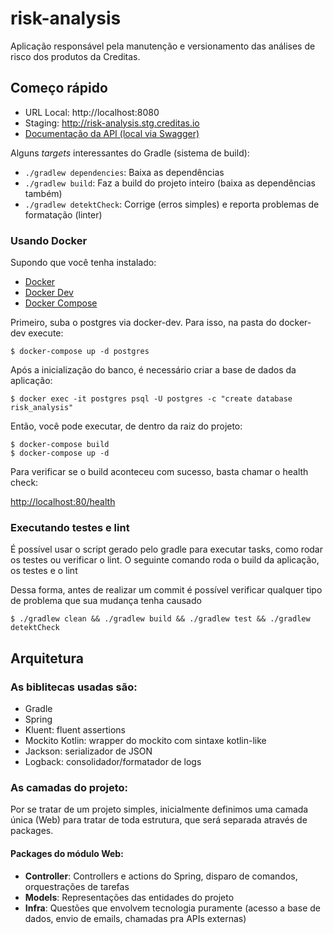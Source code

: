 # risk-analysis

Aplicação responsável pela manutenção e versionamento das análises de risco dos produtos da Creditas.

## Começo rápido

* URL Local: http://localhost:8080
* Staging: http://risk-analysis.stg.creditas.io
* [Documentação da API (local via Swagger)](http://localhost:8080/swagger-ui.html)

Alguns *targets* interessantes do Gradle (sistema de build):

* `./gradlew dependencies`: Baixa as dependências
* `./gradlew build`: Faz a build do projeto inteiro (baixa as dependências também)
* `./gradlew detektCheck`: Corrige (erros simples) e reporta problemas de formatação (linter)

### Usando Docker

Supondo que você tenha instalado:

* [Docker][]
* [Docker Dev][]
* [Docker Compose][]

[Docker]: https://docs.docker.com/install/ "About Docker CE"
[Docker Dev]: https://github.com/Creditas/docker-dev "A CLI for simplify the creation of development environment."
[Docker Compose]: https://docs.docker.com/compose/install/#install-compose "Install Docker Compose"

Primeiro, suba o postgres via docker-dev. Para isso, na pasta do docker-dev execute:

    $ docker-compose up -d postgres

Após a inicialização do banco, é necessário criar a base de dados da aplicação:

    $ docker exec -it postgres psql -U postgres -c "create database risk_analysis"

Então, você pode executar, de dentro da raiz do projeto:

    $ docker-compose build
    $ docker-compose up -d

Para verificar se o build aconteceu com sucesso, basta chamar o health check:

[http://localhost:80/health](http://localhost:80/health)

### Executando testes e lint

É possível usar o script gerado pelo gradle para executar tasks, como rodar os testes ou verificar o lint. O seguinte comando roda o build da aplicação, os testes e o lint

Dessa forma, antes de realizar um commit é possível verificar qualquer tipo de problema que sua mudança tenha causado

`$ ./gradlew clean && ./gradlew build && ./gradlew test && ./gradlew detektCheck`

## Arquitetura

### As biblitecas usadas são:

* Gradle
* Spring
* Kluent: fluent assertions
* Mockito Kotlin: wrapper do mockito com sintaxe kotlin-like
* Jackson: serializador de JSON
* Logback: consolidador/formatador de logs

### As camadas do projeto:
Por se tratar de um projeto simples, inicialmente definimos uma camada única (Web) para tratar de toda estrutura, que será separada através de packages.

#### Packages do módulo Web:
* **Controller**: Controllers e actions do Spring, disparo de comandos, orquestrações de tarefas
* **Models**: Representações das entidades do projeto
* **Infra**: Questões que envolvem tecnologia puramente (acesso a base
  de dados, envio de emails, chamadas pra APIs externas)

